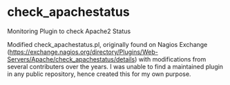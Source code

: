 # check_apachestatus
Monitoring Plugin to check Apache2 Status

Modified check_apachestatus.pl, originally found on Nagios Exchange (https://exchange.nagios.org/directory/Plugins/Web-Servers/Apache/check_apachestatus/details) with modifications from several contributers over the years. I was unable to find a maintained plugin in any public repository, hence created this for my own purpose.
